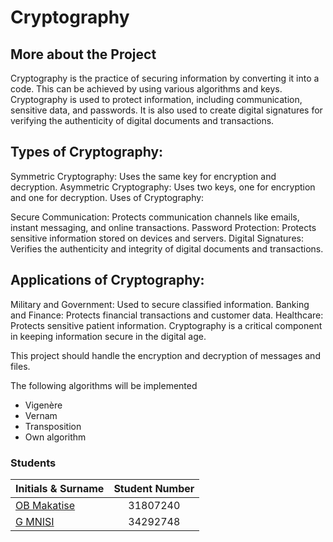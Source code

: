 # Cryptography

## More about the Project

Cryptography is the practice of securing information by converting it into a code. This can be achieved by using various algorithms and keys. Cryptography is used to protect information, including communication, sensitive data, and passwords. It is also used to create digital signatures for verifying the authenticity of digital documents and transactions.

## Types of Cryptography:

Symmetric Cryptography: Uses the same key for encryption and decryption.
Asymmetric Cryptography: Uses two keys, one for encryption and one for decryption.
Uses of Cryptography:

Secure Communication: Protects communication channels like emails, instant messaging, and online transactions.
Password Protection: Protects sensitive information stored on devices and servers.
Digital Signatures: Verifies the authenticity and integrity of digital documents and transactions.

## Applications of Cryptography:

Military and Government: Used to secure classified information.
Banking and Finance: Protects financial transactions and customer data.
Healthcare: Protects sensitive patient information.
Cryptography is a critical component in keeping information secure in the digital age.

This project should handle the encryption and decryption of messages and files.

The following algorithms will be implemented
- Vigenère
- Vernam
- Transposition
- Own algorithm

### Students

| Initials & Surname                                                     | Student Number   | 
| :--------------------------------------------------------------------- |:----------------:|
| <a href= "https://github.com/Bile62"> OB Makatise                      | 31807240         | 
| <a href= "https://github.com/givenmnisi6"> G MNISI                     | 34292748         |


